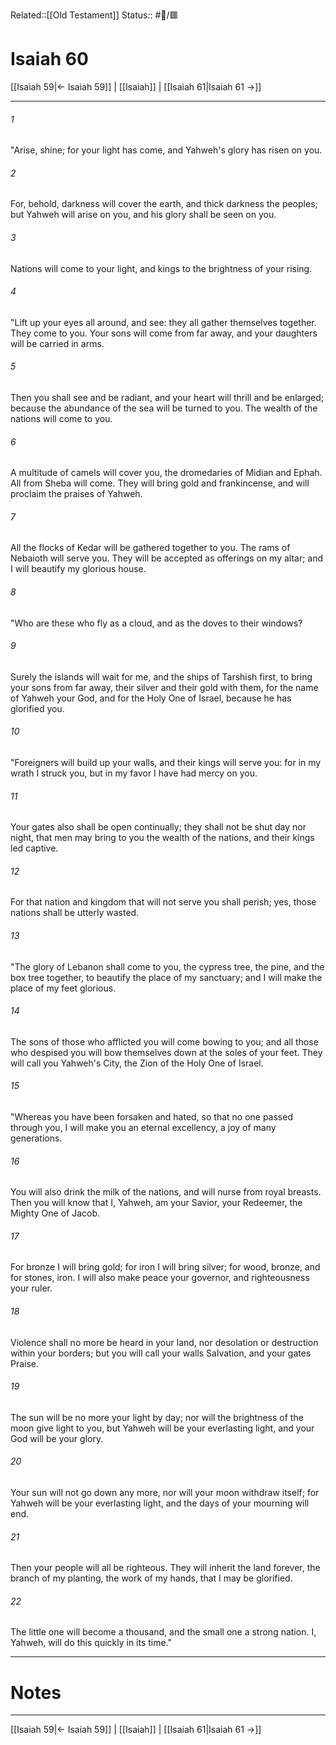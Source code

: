 Related::[[Old Testament]]
Status:: #📖/🟥
# Isaiah 60

[[Isaiah 59|← Isaiah 59]] | [[Isaiah]] | [[Isaiah 61|Isaiah 61 →]]
***



###### 1 
"Arise, shine; for your light has come, and Yahweh's glory has risen on you. 

###### 2 
For, behold, darkness will cover the earth, and thick darkness the peoples; but Yahweh will arise on you, and his glory shall be seen on you. 

###### 3 
Nations will come to your light, and kings to the brightness of your rising. 

###### 4 
"Lift up your eyes all around, and see: they all gather themselves together. They come to you. Your sons will come from far away, and your daughters will be carried in arms. 

###### 5 
Then you shall see and be radiant, and your heart will thrill and be enlarged; because the abundance of the sea will be turned to you. The wealth of the nations will come to you. 

###### 6 
A multitude of camels will cover you, the dromedaries of Midian and Ephah. All from Sheba will come. They will bring gold and frankincense, and will proclaim the praises of Yahweh. 

###### 7 
All the flocks of Kedar will be gathered together to you. The rams of Nebaioth will serve you. They will be accepted as offerings on my altar; and I will beautify my glorious house. 

###### 8 
"Who are these who fly as a cloud, and as the doves to their windows? 

###### 9 
Surely the islands will wait for me, and the ships of Tarshish first, to bring your sons from far away, their silver and their gold with them, for the name of Yahweh your God, and for the Holy One of Israel, because he has glorified you. 

###### 10 
"Foreigners will build up your walls, and their kings will serve you: for in my wrath I struck you, but in my favor I have had mercy on you. 

###### 11 
Your gates also shall be open continually; they shall not be shut day nor night, that men may bring to you the wealth of the nations, and their kings led captive. 

###### 12 
For that nation and kingdom that will not serve you shall perish; yes, those nations shall be utterly wasted. 

###### 13 
"The glory of Lebanon shall come to you, the cypress tree, the pine, and the box tree together, to beautify the place of my sanctuary; and I will make the place of my feet glorious. 

###### 14 
The sons of those who afflicted you will come bowing to you; and all those who despised you will bow themselves down at the soles of your feet. They will call you Yahweh's City, the Zion of the Holy One of Israel. 

###### 15 
"Whereas you have been forsaken and hated, so that no one passed through you, I will make you an eternal excellency, a joy of many generations. 

###### 16 
You will also drink the milk of the nations, and will nurse from royal breasts. Then you will know that I, Yahweh, am your Savior, your Redeemer, the Mighty One of Jacob. 

###### 17 
For bronze I will bring gold; for iron I will bring silver; for wood, bronze, and for stones, iron. I will also make peace your governor, and righteousness your ruler. 

###### 18 
Violence shall no more be heard in your land, nor desolation or destruction within your borders; but you will call your walls Salvation, and your gates Praise. 

###### 19 
The sun will be no more your light by day; nor will the brightness of the moon give light to you, but Yahweh will be your everlasting light, and your God will be your glory. 

###### 20 
Your sun will not go down any more, nor will your moon withdraw itself; for Yahweh will be your everlasting light, and the days of your mourning will end. 

###### 21 
Then your people will all be righteous. They will inherit the land forever, the branch of my planting, the work of my hands, that I may be glorified. 

###### 22 
The little one will become a thousand, and the small one a strong nation. I, Yahweh, will do this quickly in its time."

---
# Notes


***
[[Isaiah 59|← Isaiah 59]] | [[Isaiah]] | [[Isaiah 61|Isaiah 61 →]]
